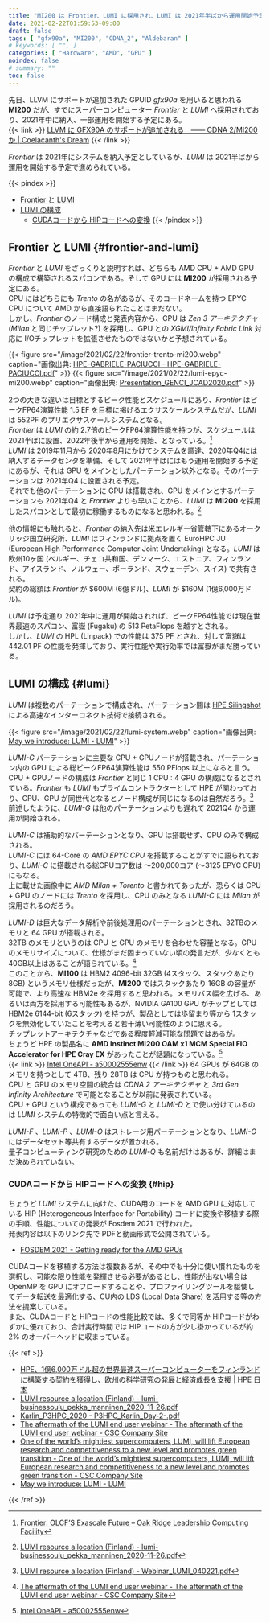 ```yaml
---
title: "MI200 は Frontier、LUMI に採用され、LUMI は 2021年半ばから運用開始予定"
date: 2021-02-22T01:59:53+09:00
draft: false
tags: [ "gfx90a", "MI200", "CDNA_2", "Aldebaran" ]
# keywords: [ "", ]
categories: [ "Hardware", "AMD", "GPU" ]
noindex: false
# summary: ""
toc: false
---
```


先日、LLVM にサポートが追加された GPUID *gfx90a* を用いると思われる **MI200** だが、すでにスーパーコンピューター *Frontier* と *LUMI* へ採用されており、2021年中に納入、一部運用を開始する予定にある。  
{{< link >}} [LLVM に GFX90A のサポートが追加される　―― CDNA 2/MI200 か | Coelacanth's Dream](/posts/2021/02/19/llvm-gfx90a/) {{< /link >}}

*Frontier* は 2021年にシステムを納入予定としているが、*LUMI* は 2021半ばから運用を開始する予定で進められている。  

{{< pindex >}}
 * [Frontier と LUMI](#frontier-and-lumi)
 * [LUMI の構成](#lumi)
    * [CUDAコードから HIPコードへの変換](#hip)
{{< /pindex >}}

## Frontier と LUMI {#frontier-and-lumi}

*Frontier* と *LUMI* をざっくりと説明すれば、どちらも AMD CPU + AMD GPU の構成で構築されるスパコンである。そして GPU には **MI200** が採用される予定にある。  
CPU にはどちらにも *Trento* の名があるが、そのコードネームを持つ EPYC CPU について AMD から直接語られたことはまだない。  
しかし、*Frontier* のノード構成と発表内容から、CPU は *Zen 3 アーキテクチャ* (*Milan* と同じチップレット?) を採用し、GPU との *XGMI/Infinity Fabric Link* 対応に I/Oチップレットを拡張させたものではないかと予想されている。  

{{< figure src="/image/2021/02/22/frontier-trento-mi200.webp" caption="画像出典: [HPE-GABRIELE-PACIUCCI - HPE-GABRIELE-PACIUCCI.pdf](https://indico.ph.ed.ac.uk/event/69/contributions/908/attachments/723/886/HPE-GABRIELE-PACIUCCI.pdf)" >}}
{{< figure src="/image/2021/02/22/lumi-epyc-mi200.webp" caption="画像出典: [Presentation_GENCI_JCAD2020.pdf](https://jcad2020.sciencesconf.org/data/Presentation_GENCI_JCAD2020.pdf)" >}}

2つの大きな違いは目標とするピーク性能とスケジュールにあり、*Frontier* はピークFP64演算性能 1.5 EF を目標に掲げるエクサスケールシステムだが、*LUMI* は 552PF のプリエクサスケールシステムとなる。  
*Frontier* は *LUMI* の約 2.7倍のピークFP64演算性能を持つが、スケジュールは 2021半ばに設置、2022年後半から運用を開始、となっている。[^frontier-schedule]  
*LUMI* は 2019年11月から 2020年8月にかけてシステムを調達、2020年Q4には納入するデータセンタを準備、そして 2021年半ばにはもう運用を開始する予定にあるが、それは GPU をメインとしたパーテーション以外となる。そのパーテーションは 2021年Q4 に設置される予定。  
それでも他のパーテーションに GPU は搭載され、GPU をメインとするパーテーションも 2021年Q4 と *Frontier* よりも早いことから、*LUMI* は **MI200** を採用したスパコンとして最初に稼働するものになると思われる。[^lumi-schedule]  

他の情報にも触れると、*Frontier* の納入先は米エレルギー省管轄下にあるオークリッジ国立研究所、*LUMI* はフィンランドに拠点を置く EuroHPC JU (European High Performance Computer Joint Undertaking) となる。*LUMI* は欧州10ヶ国 (ベルギー、チェコ共和国、デンマーク、エストニア、フィンランド、アイスランド、ノルウェー、ポーランド、スウェーデン、スイス) で共有される。  
契約の総額は *Frontier* が $600M (6億ドル)、*LUMI* が $160M (1億6,000万ドル)。  

*LUMI* は予定通り 2021年中に運用が開始されれば、ピークFP64性能では現在世界最速のスパコン、富嶽 (Fugaku) の 513 PetaFlops を越すとされる。  
しかし、*LUMI* の HPL (Linpack) での性能は 375 PF とされ、対して富嶽は 442.01 PF の性能を発揮しており、実行性能や実行効率では富嶽がまだ勝っている。  

[^frontier-schedule]: [Frontier: OLCF’S Exascale Future – Oak Ridge Leadership Computing Facility](https://www.olcf.ornl.gov/2018/02/13/frontier-olcfs-exascale-future/)
[^lumi-schedule]: [LUMI resource allocation (Finland) - lumi-businessoulu_pekka_manninen_2020-11-26.pdf](https://www.businessoulu.com/media/2019/pdf/lumi-businessoulu_pekka_manninen_2020-11-26.pdf)

## LUMI の構成 {#lumi}

*LUMI* は複数のパーテーションで構成され、パーテーション間は [HPE Silingshot](https://www.hpe.com/jp/ja/compute/hpc/slingshot-interconnect.html) による高速なインターコネクト技術で接続される。  

{{< figure src="/image/2021/02/22/lumi-system.webp" caption="画像出典: [May we introduce: LUMI - LUMI](https://www.lumi-supercomputer.eu/may-we-introduce-lumi/)" >}}

*LUMI-G* パーテーションに主要な CPU + GPUノードが搭載され、パーテーション内の GPU による総ピークFP64演算性能は 550 PFlops 以上になると言う。CPU + GPUノードの構成は *Frontier* と同じ 1 CPU : 4 GPU の構成になるとされている。*Frontier* も *LUMI* もプライムコントラクターとして HPE が関わっており、CPU、GPU が同世代となるとノード構成が同じになるのは自然だろう。[^lumi-g-node]  
前述したように、*LUMI-G* は他のパーテーションよりも遅れて 2021Q4 から運用が開始される。  

*LUMI-C* は補助的なパーテーションとなり、GPU は搭載せず、CPU のみで構成される。  
*LUMI-C* には 64-Core の *AMD EPYC CPU* を搭載することがすでに語られており、*LUMI-C* に搭載される総CPUコア数は 〜200,000コア (〜3125 EPYC CPU) にもなる。  
上に載せた画像中に *AMD Milan + Torento* と書かれてあったが、恐らくは CPU + GPU のノードには *Trento* を採用し、CPU のみとなる *LUMI-C* には *Milan* が採用されるのだろう。  

[^lumi-g-node]: [LUMI resource allocation (Finland) - Webinar_LUMI_040221.pdf](https://www.deic.dk/sites/default/files/uploads/PDF/Webinar_LUMI_040221.pdf)

*LUMI-D* は巨大なデータ解析や前後処理用のパーテーションとされ、32TBのメモリと 64 GPU が搭載される。  
32TB のメモリというのは CPU と GPU のメモリを合わせた容量となる。GPU のメモリサイズについて、仕様がまだ固まっていない頃の発言だが、少なくとも 40GB以上はあることが語られている。[^lumi-gpu-memory]  
このことから、**MI100** は HBM2 4096-bit 32GB (4スタック、スタックあたり 8GB) というメモリ仕様だったが、**MI200** ではスタックあたり 16GB の容量が可能で、より高速な HBM2e を採用すると思われる。メモリバス幅を広げる、あるいは両方を採用する可能性もあるが、NVIDIA GA100 GPU がチップとしては HBM2e 6144-bit (6スタック) を持つが、製品としては歩留まり等から 1スタックを無効化していたことを考えると若干薄い可能性のように思える。  
チップレットアーキテクチャなどである程度軽減可能な問題ではあるが。  
ちょうど HPE の製品名に **AMD Instinct MI200 OAM x1 MCM Special FIO Accelerator for HPE Cray EX** があったことが話題になっている。[^mcm]  
{{< link >}} [Intel OneAPI - a50002555enw](https://assets.ext.hpe.com/is/content/hpedam/a50002555enw) {{< /link >}}
64 GPUs が 64GB のメモリを持つとして 4TB、残り 28TB は CPU が持つものと思われる。  
CPU と GPU のメモリ空間の統合は *CDNA 2 アーキテクチャ* と *3rd Gen Infinity Architecture* で可能となることが以前に発表されている。  
CPU + GPU という構成であっても *LUMI-G* と *LUMI-D* とで使い分けているのは *LUMI* システムの特徴的で面白い点と言える。  

[^lumi-gpu-memory]: [The aftermath of the LUMI end user webinar - The aftermath of the LUMI end user webinar - CSC Company Site](https://www.csc.fi/en/-/the-aftermath-of-the-lumi-end-user-webinar)
[^mcm]: [Intel OneAPI - a50002555enw](https://assets.ext.hpe.com/is/content/hpedam/a50002555enw)

*LUMI-F* 、*LUMI-P* 、*LUMI-O* はストレージ用パーテーションとなり、*LUMI-O* にはデータセット等共有するデータが置かれる。  
量子コンピューティング研究のための *LUMI-Q* も名前だけはあるが、詳細はまだ決められていない。  

### CUDAコードから HIPコードへの変換 {#hip}

ちょうど *LUMI* システムに向けた、CUDA用のコードを AMD GPU に対応している HIP (Heterogeneous Interface for Portability) コードに変換や移植する際の手順、性能についての発表が Fosdem 2021 で行われた。  
発表内容は以下のリンク先で PDFと動画形式で公開されている。  

 * [FOSDEM 2021 - Getting ready for the AMD GPUs](https://fosdem.org/2021/schedule/event/amd_gpus/)

CUDAコードを移植する方法は複数あるが、その中でも十分に使い慣れたものを選択し、可能な限り性能を発揮させる必要があるとし、性能が出ない場合は OpenMP を GPU にオフロードすることや、プロファイリングツールを駆使してデータ転送を最適化する、CU内の LDS (Local Data Share) を活用する等の方法を提案している。  
また、CUDAコードと HIPコードの性能比較では、多くで同等か HIPコードがわずかに優れており、合計実行時間では HIPコードの方が少し掛かっているが約 2% のオーバーヘッドに収まっている。  

{{< ref >}}

 * [HPE、1億6,000万ドル超の世界最速スーパーコンピューターをフィンランドに構築する契約を獲得し、欧州の科学研究の発展と経済成長を支援 | HPE 日本](https://www.hpe.com/jp/ja/japan/newsroom/press-release/2020/102901.html)
 * [LUMI resource allocation (Finland) - lumi-businessoulu_pekka_manninen_2020-11-26.pdf](https://www.businessoulu.com/media/2019/pdf/lumi-businessoulu_pekka_manninen_2020-11-26.pdf)
 * [Karlin_P3HPC_2020 - P3HPC_Karlin_Day-2-.pdf](https://p3hpcforum2020.alcf.anl.gov/wp-content/uploads/sites/8/2020/09/P3HPC_Karlin_Day-2-.pdf)
 * [The aftermath of the LUMI end user webinar - The aftermath of the LUMI end user webinar - CSC Company Site](https://www.csc.fi/en/-/the-aftermath-of-the-lumi-end-user-webinar)
 * [One of the world’s mightiest supercomputers, LUMI, will lift European research and competitiveness to a new level and promotes green transition - One of the world’s mightiest supercomputers, LUMI, will lift European research and competitiveness to a new level and promotes green transition - CSC Company Site](https://www.csc.fi/en/-/lumi-one-of-the-worlds-mightiest-supercomputers)
 * [May we introduce: LUMI - LUMI](https://www.lumi-supercomputer.eu/may-we-introduce-lumi/)

{{< /ref >}}
